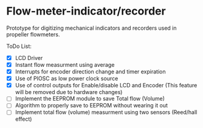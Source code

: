 # Flow-meter-indicator/recorder

Prototype for digitizing mechanical indicators and recorders used in propeller flowmeters.


ToDo List:

- [x] LCD Driver
- [x] Instant flow measurment using average
- [x] Interrupts for encoder direction change and timer expiration
- [x] Use of PIOSC as low power clock source
- [x] Use of control outputs for Enable/disable LCD and Encoder (This feature will be removed due to hardware changes)
- [ ] Implement the EEPROM module to save Total flow (Volume)
- [ ] Algorithm to properly save to EEPROM without wearing it out
- [ ] Implement total flow (volume) measurment using two sensors (Reed/hall effect)
